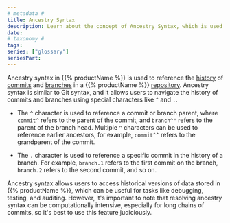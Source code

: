 ```yaml
---
# metadata #
title: Ancestry Syntax
description: Learn about the concept of Ancestry Syntax, which is used to reference the history of commits and branches in a repository. 
date:
# taxonomy #
tags: 
series: ["glossary"]
seriesPart:
---
```


Ancestry syntax in {{% productName %}} is used to reference the [history](TBD) of [commits](TBD) and [branches](TBD) in a {{% productName %}} [repository](TBD). Ancestry syntax is similar to Git syntax, and it allows users to navigate the history of commits and branches using special characters like `^` and `.`.

- The `^` character is used to reference a commit or branch parent, where `commit^` refers to the parent of the commit, and `branch^"` refers to the parent of the branch head. Multiple `^` characters can be used to reference earlier ancestors, for example, `commit^^` refers to the grandparent of the commit.

- The `.` character is used to reference a specific commit in the history of a branch. For example, `branch.1` refers to the first commit on the branch, `branch.2` refers to the second commit, and so on. 

Ancestry syntax allows users to access historical versions of data stored in {{% productName %}}, which can be useful for tasks like debugging, testing, and auditing. However, it's important to note that resolving ancestry syntax can be computationally intensive, especially for long chains of commits, so it's best to use this feature judiciously.